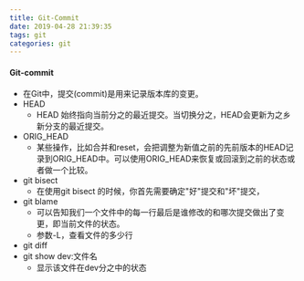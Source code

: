 ```yaml
---
title: Git-Commit
date: 2019-04-28 21:39:35
tags: git
categories: git
---
```


#### Git-commit

- 在Git中，提交(commit)是用来记录版本库的变更。
- HEAD
  - HEAD 始终指向当前分之的最近提交。当切换分之，HEAD会更新为之乡新分支的最近提交。
- ORIG_HEAD 
  - 某些操作，比如合并和reset，会把调整为新值之前的先前版本的HEAD记录到ORIG_HEAD中。可以使用ORIG_HEAD来恢复或回滚到之前的状态或者做一个比较。
- git bisect
  - 在使用git bisect 的时候，你首先需要确定"好"提交和"坏"提交，
- git blame 
  - 可以告知我们一个文件中的每一行最后是谁修改的和哪次提交做出了变更，即当前文件的状态。
  - 参数-L，查看文件的多少行
- git diff
- git show dev:文件名
  - 显示该文件在dev分之中的状态